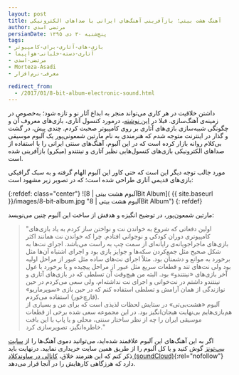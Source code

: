 ```yaml
---
layout: post
title: آهنگ هشت بیتی؛ بازآفرینی آهنگ‌های ایرانی با صداهای الکترونیکی
author: مرتضی اسدی
persianDate: پنج‌شنبه ۳۰ دی ۱۳۹۵
tags:
- بازی-های-آتاری-برای-کامپیوتر
- آتاری-دسته-خلبانی-هواپیما
- مرتضی-اسدی
- Morteza-Asadi
- معرفی-نرم‌افزار

redirect_from:
  - /2017/01/8-bit-album-electronic-sound.html
---
```


  

داشتن خلاقیت در هر کاری می‌تواند منجر به ابداع آثار نو و تازه شود؛ به‌خصوص در زمینه‌ی آهنگ‌سازی. قبلا در [این نوشته‌](http://asadiweb.ir/%d8%a8%d8%a7%d8%b2%db%8c%e2%80%8c%d9%87%d8%a7%db%8c-%d8%ae%d8%a7%d8%b7%d8%b1%d9%87%e2%80%8c%d8%a7%d9%86%da%af%db%8c%d8%b2-%d8%a2%d8%aa%d8%a7%d8%b1%db%8c-%db%b2%db%b6%db%b0%db%b0-%d9%88-%d8%a7%d8%ac/)، درمورد کنسول آتاری، بازی‌های معروف آن و چگونگی شبیه‌سازی بازی‌های آتاری بر روی کامپیوتر صحبت کردم. چندی پیش، در گشت و گذار در اینترنت متوجه شدم که هنرمندی به نام مارتین شمعونی‌پور یک آلبوم موسیقی بی‌کلام روانه بازار کرده است که در این آلبوم، آهنگ‌های سنتی ایرانی را با استفاده از صداهای الکترونیکی بازی‌های کنسول‌هایی نظیر آتاری و نینتندو (میکرو) بازآفرینی شده است.

مورد جالب توجه دیگر این است که حتی کاور این آلبوم الهام گرفته و به سبک گرافیکی بازی‌های قدیمی آتاری طراحی شده است؛ که در تصویر زیر مشهود است:  
  
{:refdef: class="center"}
![آلبوم هشت بیتی | 8Bit Album]( {{ site.baseurl }}/images/8-bit-album.jpg "آلبوم هشت بیتی | 8Bit Album")
{: refdef}

مارتین شمعون‌پور، در توضیح انگیزه و هدفش از ساخت این آلبوم چنین می‌نویسد:

  
> "اولین دفعاتی که شروع به خواندن نت و نواختن ساز کردم به یاد بازی‌های کامپیوتری دوران کودکی و نوجوانی افتادم. چرا که خواندن نت همانند اکثر بازی‌های ماجراجویانه‌ی رایانه‌ای از سمت چپ به راست می‌باشد. اجرای نت‌ها به شکل صحیح مثل جمع‌کردن سکه‌ها و جوایز بازی بود و اجرای اشتباه آن‌ها مثل برخورد به موانع و دشمنان بود. مثلاً اجرای نت‌های ساده مثل عبور از مراحل اولیه بود ولی نت‌های تند و قطعات سریع مثل عبور از مراحل پیچیده و یا برخورد با غول آخر بازی‌های «نینتندو» بود. البته من هیچ‌وقت آن تسلطی که در بازی‌های آتاری و نینتندو داشتم در نت‌خوانی و اجرای نت نداشته‌ام، ولی سعی می‌کردم در حین نوازندگی از همان آرامش و تسلطی استفاده کنم که در حین بازی «سوپرماریو» (قارچ‌خور) استفاده می‌کردم.  
> آلبوم «هشت‌بی‌تی» در ستایش لحظات لذیذی است که برای من و بسیاری از هم‌بازی‌هایم بی‌نهایت هیجان‌انگیز بود. در این مجموعه سعی شده برخی از قطعات موسیقی ایران را چه از نظر ساختار سنتی، محلی و یا پاپ با این بافت خاطره‌انگیز، تصویرسازی کرد."

اگر به این آهنگ‌های این آلبوم علاقمند شده‌اید، می‌توانید دموی آهنگ‌ها را از [سایت بیپ‌تونز](http://beeptunes.com/album/8429791) گوش کنید و یا کل آلبوم را از طریق همین سایت خریداری نمایید. درنهایت باید ذکر کنم که این هنرمند خلاق، [کانالی در ساوندکلاد (soundCloud)](https://soundcloud.com/martinshamoonpour){:rel="nofollow"} دارد که هرزگاهی کارهایش را در آنجا قرار می‌دهد.
